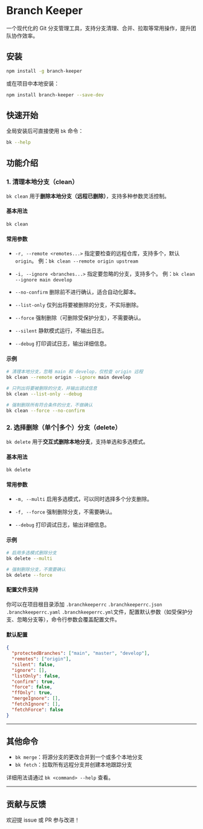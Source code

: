 # Branch Keeper

一个现代化的 Git 分支管理工具，支持分支清理、合并、拉取等常用操作，提升团队协作效率。

## 安装

```bash
npm install -g branch-keeper
```

或在项目中本地安装：

```bash
npm install branch-keeper --save-dev
```

## 快速开始

全局安装后可直接使用 `bk` 命令：

```bash
bk --help
```

## 功能介绍

### 1. 清理本地分支（clean）

`bk clean` 用于**删除本地分支（远程已删除）**，支持多种参数灵活控制。

#### 基本用法

```bash
bk clean
```

#### 常用参数

- `-r, --remote <remotes...>`
  指定要检查的远程仓库，支持多个，默认 `origin`。
  例：`bk clean --remote origin upstream`

- `-i, --ignore <branches...>`
  指定要忽略的分支，支持多个。
  例：`bk clean --ignore main develop`

- `--no-confirm`
  删除前不进行确认，适合自动化脚本。

- `--list-only`
  仅列出将要被删除的分支，不实际删除。

- `--force`
  强制删除（可删除受保护分支），不需要确认。

- `--silent`
  静默模式运行，不输出日志。

- `--debug`
  打印调试日志，输出详细信息。

#### 示例

```bash
# 清理本地分支，忽略 main 和 develop，仅检查 origin 远程
bk clean --remote origin --ignore main develop

# 只列出将要被删除的分支，并输出调试信息
bk clean --list-only --debug

# 强制删除所有符合条件的分支，不做确认
bk clean --force --no-confirm
```

### 2. 选择删除（单个|多个）分支（delete）

`bk delete` 用于**交互式删除本地分支**，支持单选和多选模式。

#### 基本用法

```bash
bk delete
```

#### 常用参数

- `-m, --multi`
  启用多选模式，可以同时选择多个分支删除。

- `-f, --force`
  强制删除分支，不需要确认。

- `--debug`
  打印调试日志，输出详细信息。

#### 示例

```bash
# 启用多选模式删除分支
bk delete --multi

# 强制删除分支，不需要确认
bk delete --force
```

#### 配置文件支持

你可以在项目根目录添加 `.branchkeeperrc` `.branchkeeperrc.json` `.branchkeeperrc.yaml` `.branchkeeperrc.yml`文件，配置默认参数（如受保护分支、忽略分支等），命令行参数会覆盖配置文件。

#### 默认配置

```json
{
  "protectedBranches": ["main", "master", "develop"],
  "remotes": ["origin"],
  "silent": false,
  "ignore": [],
  "listOnly": false,
  "confirm": true,
  "force": false,
  "ffOnly": true,
  "mergeIgnore": [],
  "fetchIgnore": [],
  "fetchForce": false
}
```

---

## 其他命令

- `bk merge`：将源分支的更改合并到一个或多个本地分支
- `bk fetch`：拉取所有远程分支并创建本地跟踪分支

详细用法请通过 `bk <command> --help` 查看。

---

## 贡献与反馈

欢迎提 issue 或 PR 参与改进！